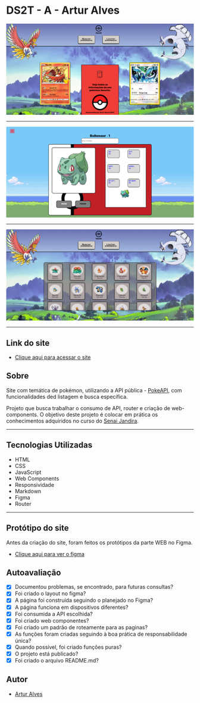 # DS2T - A - Artur Alves

![](./img/tela_inicial.png)


---

![](./img/tela_buscar_pokemon.png)

---

![](./img/tela_listar_pokemon.png)

---
## Link do site
- [Clique aqui para acessar o site](https://poke-info-puce.vercel.app/)

## Sobre

Site com temática de pokémon, utilizando a API pública - [PokeAPI](https://pokeapi.co/), com funcionalidades ded listagem e busca específica.

Projeto que busca trabalhar o consumo de API, router e criação de web-components. 
O objetivo deste projeto é colocar em prática os conhecimentos adquiridos no curso do [Senai Jandira](https://jandira.sp.senai.br/). 

---

## Tecnologias Utilizadas

- HTML
- CSS
- JavaScript
- Web Components
- Responsividade
- Markdown
- Figma
- Router

---


## Protótipo do site 

Antes da criação do site, foram feitos os protótipos da parte WEB no Figma.

- [Clique aqui para ver o figma](https://www.figma.com/file/OPobdq25LjwHjboLt82ZXt/Pokemon-API?type=design&t=DaqZZ5sJOYeW8inr-0)

## Autoavaliação 

 - [x] Documentou problemas, se encontrado, para futuras consultas?
 - [x] Foi criado o layout no figma?
 - [x] A página foi construída seguindo o planejado no Figma?
 - [x] A página funciona em dispositivos diferentes?
 - [x] Foi consumida a API escolhida?
 - [x] Foi criado web componentes?
 - [x] Foi criado um padrão de roteamente para as paginas?
 - [x] As funções foram criadas seguindo à boa prática de responsabilidade única?
 - [x] Quando possível, foi criado funções puras?
 - [x] O projeto está publicado?
 - [x] Foi criado o arquivo README.md?

## Autor

- [Artur Alves](https://github.com/ArturAlvess)